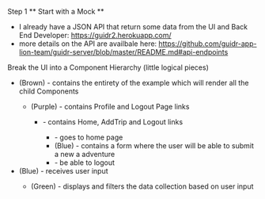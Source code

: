 Step 1 ** Start with a Mock **
- I already have a JSON API that return some data from the UI and Back End Developer: https://guidr2.herokuapp.com/
- more details on the API are availbale here: https://github.com/guidr-app-lion-team/guidr-server/blob/master/README.md#api-endpoints

Break the UI into a Component Hierarchy (little logical pieces)
- <GuidrApp />(Brown) - contains the entirety of the example which will render all the child Components
    -  <NavLink />(Purple) - contains Profile and Logout Page links
        - <ProfilePage /> - contains Home, AddTrip and Logout links
            - <Home /> - goes to home page
            - <AddTrip />(Blue) - contains a form where the user will be able to submit a new a adventure
            - <Logout /> - be able to logout
- <FilterTripType />(Blue) - receives user input
    - <TripTable />(Green) - displays and filters the data collection based on user input
